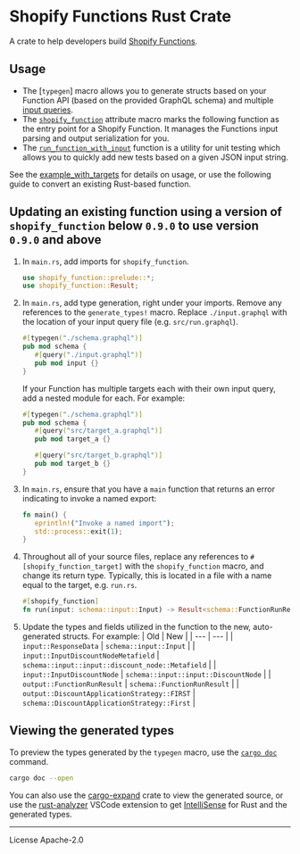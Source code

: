 # Shopify Functions Rust Crate

A crate to help developers build [Shopify Functions].

## Usage

- The [`typegen`] macro allows you to generate structs based on your Function API (based on the provided GraphQL schema) and multiple [input queries][input query].
- The [`shopify_function`] attribute macro marks the following function as the entry point for a Shopify Function. It manages the Functions input parsing and output serialization for you.
- The [`run_function_with_input`] function is a utility for unit testing which allows you to quickly add new tests based on a given JSON input string.

See the [example_with_targets] for details on usage, or use the following guide to convert an existing Rust-based function.

## Updating an existing function using a version of `shopify_function` below `0.9.0` to use version `0.9.0` and above

   1. In `main.rs`, add imports for `shopify_function`.

      ```rust
      use shopify_function::prelude::*;
      use shopify_function::Result;
      ```

   1. In `main.rs`, add type generation, right under your imports. Remove any references to the `generate_types!` macro. Replace `./input.graphql` with the location of your input query file (e.g. `src/run.graphql`).

      ```rust
      #[typegen("./schema.graphql")]
      pub mod schema {
         #[query("./input.graphql")]
         pub mod input {}
      }
      ```

      If your Function has multiple targets each with their own input query, add a nested module for each. For example:
      ```rust
      #[typegen("./schema.graphql")]
      pub mod schema {
         #[query("src/target_a.graphql")]
         pub mod target_a {}

         #[query("src/target_b.graphql")]
         pub mod target_b {}
      }
      ```

   1. In `main.rs`, ensure that you have a `main` function that returns an error indicating to invoke a named export:

      ```rust
      fn main() {
         eprintln!("Invoke a named import");
         std::process::exit(1);
      }
      ```

   1. Throughout all of your source files, replace any references to `#[shopify_function_target]` with the `shopify_function` macro, and change its return type. Typically, this is located in a file with a name equal to the target, e.g. `run.rs`.

      ```rust
      #[shopify_function]
      fn run(input: schema::input::Input) -> Result<schema::FunctionRunResult> {
      ```

   1. Update the types and fields utilized in the function to the new, auto-generated structs. For example:
      | Old | New |
      | --- | --- |
      | `input::ResponseData` | `schema::input::Input` |
      | `input::InputDiscountNodeMetafield` | `schema::input::input::discount_node::Metafield` |
      | `input::InputDiscountNode` | `schema::input::input::DiscountNode` |
      | `output::FunctionRunResult` | `schema::FunctionRunResult` |
      | `output::DiscountApplicationStrategy::FIRST` | `schema::DiscountApplicationStrategy::First` |

## Viewing the generated types

To preview the types generated by the `typegen` macro, use the [`cargo doc`](https://doc.rust-lang.org/cargo/commands/cargo-doc.html) command.

```bash
cargo doc --open
```

You can also use the [cargo-expand](https://github.com/dtolnay/cargo-expand) crate to view the generated source, or use the [rust-analyzer](https://marketplace.visualstudio.com/items?itemName=rust-lang.rust-analyzer) VSCode extension to get [IntelliSense](https://code.visualstudio.com/docs/editor/intellisense) for Rust and the generated types.

---

License Apache-2.0

[Shopify Functions]: https://shopify.dev/api/functions
[`generate_types`]: https://docs.rs/shopify_function/latest/shopify_function/macro.typegen.html
[input query]: https://shopify.dev/api/functions/input-output#input
[`shopify_function`]: https://docs.rs/shopify_function/latest/shopify_function/attr.shopify_function.html
[`run_function_with_input`]: https://docs.rs/shopify_function/latest/shopify_function/fn.run_function_with_input.html
[example_with_targets]: https://github.com/Shopify/shopify-function-rust/tree/main/example_with_targets
